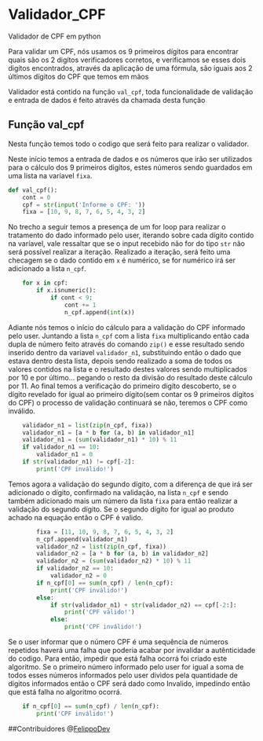 # Validador_CPF
Validador de CPF em python

Para validar um CPF, nós usamos os 9 primeiros dígitos para encontrar quais são os 2 digítos verificadores corretos, e verificamos se esses dois digítos encontrados, através da aplicação de uma fórmula, são iguais aos 2 últimos dígitos do CPF que temos em mãos


Validador está contido na função `val_cpf`, toda funcionalidade de validação e entrada de dados é feito através da chamada desta função


## Função val_cpf
Nesta função temos todo o codigo que será feito para realizar o validador.



Neste início temos a entrada de dados e os números que irão ser utilizados para o cálculo dos 9 primeiros digítos, estes números sendo guardados em uma lista na varíavel `fixa`.
```python
def val_cpf():
    cont = 0
    cpf = str(input('Informe o CPF: '))
    fixa = [10, 9, 8, 7, 6, 5, 4, 3, 2]
```


No trecho a seguir temos a presença de um for loop para realizar o tratamento do dado informado pelo user, iterando sobre cada dígito contido na varíavel, vale ressaltar que se o input recebido não for do tipo `str` não será possível realizar a iteração. Realizado a iteração, será feito uma checagem se o dado contido em `x` é numérico, se for numérico irá ser adicionado a lista `n_cpf`. 

```python
    for x in cpf:
        if x.isnumeric():
            if cont < 9:
                cont += 1
                n_cpf.append(int(x))
```

Adiante nós temos o início do cálculo para a validação do CPF informado pelo user. Juntando a lista `n_cpf` com a lista `fixa` multiplicando então cada dupla de número feito através do comando `zip()` e esse resultado sendo inserido dentro da varíavel `validador_n1`, substituindo então o dado que estava dentro desta lista, depois sendo realizado a soma de todos os valores contidos na lista e o resultado destes valores sendo multiplicados por 10 e por último... pegando o resto da divisão do resultado deste cálculo por 11. 
Ao final temos a verificação do primeiro digíto descoberto, se o dígito revelado for igual ao primeiro dígito(sem contar os 9 primeiros dígitos do CPF) o processo de validação continuará se não, teremos o CPF como inválido.
```python
    validador_n1 = list(zip(n_cpf, fixa))
    validador_n1 = [a * b for (a, b) in validador_n1]
    validador_n1 = (sum(validador_n1) * 10) % 11
    if validador_n1 == 10:
        validador_n1 = 0
    if str(validador_n1) != cpf[-2]:
        print('CPF inválido!')
```

Temos agora a validação do segundo dígito, com a diferença de que irá ser adicionado o dígito, confirmado na validação, na lista `n_cpf` e sendo também adicionado mais um número da lista `fixa` para então realizar a validação do segundo dígito. 
Se o segundo dígito for igual ao produto achado na equação então o CPF é valido.
```python 
        fixa = [11, 10, 9, 8, 7, 6, 5, 4, 3, 2]
        n_cpf.append(validador_n1)
        validador_n2 = list(zip(n_cpf, fixa))
        validador_n2 = [a * b for (a, b) in validador_n2]
        validador_n2 = (sum(validador_n2) * 10) % 11
        if validador_n2 == 10:
            validador_n2 = 0
        if n_cpf[0] == sum(n_cpf) / len(n_cpf):
            print('CPF inválido!')
        else:
            if str(validador_n1) + str(validador_n2) == cpf[-2:]:
                print('CPF válido!')
            else:
                print('CPF inválido!')
```

Se o user informar que o número CPF é uma sequência de números repetidos haverá uma falha que poderia acabar por invalidar a autênticidade do codigo. Para então, impedir que está falha ocorrá foi criado este algoritmo. Se o primeiro número informado pelo user for igual a soma de todos esses números informados pelo user dividos pela quantidade de digitos informados então o CPF será dado como Invalido, impedindo então que está falha no algoritmo ocorrá.  

```python
    if n_cpf[0] == sum(n_cpf) / len(n_cpf):
        print('CPF inválido!')
```



##Contribuidores
@[FelippoDev](https://github.com/FelippoDev)



